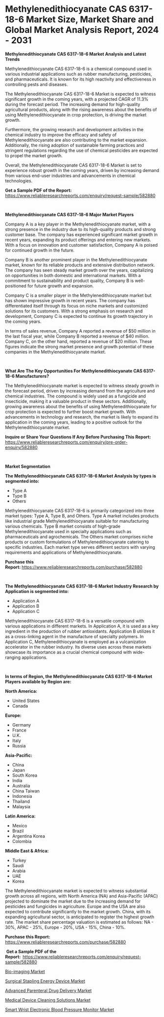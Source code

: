 <p><h1>Methylenedithiocyanate CAS 6317-18-6 Market Size, Market Share and Global Market Analysis Report, 2024 - 2031</h1></p><p><strong>Methylenedithiocyanate CAS 6317-18-6 Market Analysis and Latest Trends</strong></p>
<p><p>Methylenedithiocyanate CAS 6317-18-6 is a chemical compound used in various industrial applications such as rubber manufacturing, pesticides, and pharmaceuticals. It is known for its high reactivity and effectiveness in controlling pests and diseases.</p><p>The Methylenedithiocyanate CAS 6317-18-6 Market is expected to witness significant growth in the coming years, with a projected CAGR of 11.3% during the forecast period. The increasing demand for high-quality agricultural products, along with the rising awareness about the benefits of using Methylenedithiocyanate in crop protection, is driving the market growth.</p><p>Furthermore, the growing research and development activities in the chemical industry to improve the efficacy and safety of Methylenedithiocyanate are also contributing to the market expansion. Additionally, the rising adoption of sustainable farming practices and stringent regulations regarding the use of chemical pesticides are expected to propel the market growth.</p><p>Overall, the Methylenedithiocyanate CAS 6317-18-6 Market is set to experience robust growth in the coming years, driven by increasing demand from various end-user industries and advancements in chemical technologies.</p></p>
<p><strong>Get a Sample PDF of the Report:&nbsp;</strong> <a href="https://www.reliableresearchreports.com/enquiry/request-sample/582880">https://www.reliableresearchreports.com/enquiry/request-sample/582880</a></p>
<p>&nbsp;</p>
<p><strong>Methylenedithiocyanate CAS 6317-18-6 Major Market Players</strong></p>
<p><p>Company A is a key player in the Methylenedithiocyanate market, with a strong presence in the industry due to its high-quality products and strong customer base. The company has experienced significant market growth in recent years, expanding its product offerings and entering new markets. With a focus on innovation and customer satisfaction, Company A is poised for continued growth in the future.</p><p>Company B is another prominent player in the Methylenedithiocyanate market, known for its reliable products and extensive distribution network. The company has seen steady market growth over the years, capitalizing on opportunities in both domestic and international markets. With a commitment to sustainability and product quality, Company B is well-positioned for future growth and expansion.</p><p>Company C is a smaller player in the Methylenedithiocyanate market but has shown impressive growth in recent years. The company has differentiated itself through its focus on niche markets and customized solutions for its customers. With a strong emphasis on research and development, Company C is expected to continue its growth trajectory in the coming years.</p><p>In terms of sales revenue, Company A reported a revenue of $50 million in the last fiscal year, while Company B reported a revenue of $40 million. Company C, on the other hand, reported a revenue of $20 million. These figures indicate the strong market presence and growth potential of these companies in the Methylenedithiocyanate market.</p></p>
<p>&nbsp;</p>
<p><strong>What Are The Key Opportunities For Methylenedithiocyanate CAS 6317-18-6 Manufacturers?</strong></p>
<p><p>The Methylenedithiocyanate market is expected to witness steady growth in the forecast period, driven by increasing demand from the agriculture and chemical industries. The compound is widely used as a fungicide and insecticide, making it a valuable product in these sectors. Additionally, growing awareness about the benefits of using Methylenedithiocyanate for crop protection is expected to further boost market growth. With advancements in technology and research, the market is likely to expand its application in the coming years, leading to a positive outlook for the Methylenedithiocyanate market.</p></p>
<p><strong>Inquire or Share Your Questions If Any Before Purchasing This Report:</strong> <a href="https://www.reliableresearchreports.com/enquiry/pre-order-enquiry/582880">https://www.reliableresearchreports.com/enquiry/pre-order-enquiry/582880</a></p>
<p>&nbsp;</p>
<p><strong>Market Segmentation</strong></p>
<p><strong>The Methylenedithiocyanate CAS 6317-18-6 Market Analysis by types is segmented into:</strong></p>
<p><ul><li>Type A</li><li>Type B</li><li>Others</li></ul></p>
<p><p>Methylenedithiocyanate CAS 6317-18-6 is primarily categorized into three market types: Type A, Type B, and Others. Type A market includes products like industrial grade Methylenedithiocyanate suitable for manufacturing various chemicals. Type B market consists of high-grade Methylenedithiocyanate used in specialty applications such as pharmaceuticals and agrochemicals. The Others market comprises niche products or custom formulations of Methylenedithiocyanate catering to specific industries. Each market type serves different sectors with varying requirements and applications of Methylenedithiocyanate.</p></p>
<p><strong>Purchase this Report:&nbsp;</strong><a href="https://www.reliableresearchreports.com/purchase/582880">https://www.reliableresearchreports.com/purchase/582880</a></p>
<p>&nbsp;</p>
<p><strong>The Methylenedithiocyanate CAS 6317-18-6 Market Industry Research by Application is segmented into:</strong></p>
<p><ul><li>Application A</li><li>Application B</li><li>Application C</li></ul></p>
<p><p>Methylenedithiocyanate CAS 6317-18-6 is a versatile compound with various applications in different markets. In Application A, it is used as a key ingredient in the production of rubber antioxidants. Application B utilizes it as a cross-linking agent in the manufacture of specialty polymers. In Application C, Methylenedithiocyanate is employed as a vulcanization accelerator in the rubber industry. Its diverse uses across these markets showcase its importance as a crucial chemical compound with wide-ranging applications.</p></p>
<p>&nbsp;</p>
<p><strong>In terms of Region, the Methylenedithiocyanate CAS 6317-18-6 Market Players available by Region are:</strong></p>
<p>
    <p> <strong> North America: </strong>
        <ul>
            <li>United States</li>
            <li>Canada</li>
        </ul>
        </p> 
    <p> <strong> Europe: </strong>
        <ul>
            <li>Germany</li>
            <li>France</li>
            <li>U.K.</li>
            <li>Italy</li>
            <li>Russia</li>
        </ul>
        </p> 
    <p> <strong> Asia-Pacific: </strong>
        <ul>
            <li>China</li>
            <li>Japan</li>
            <li>South Korea</li>
            <li>India</li>
            <li>Australia</li>
            <li>China Taiwan</li>
            <li>Indonesia</li>
            <li>Thailand</li>
            <li>Malaysia</li>
        </ul>
        </p> 
    <p> <strong> Latin America: </strong>
        <ul>
            <li>Mexico</li>
            <li>Brazil</li>
            <li>Argentina Korea</li>
            <li>Colombia</li>
        </ul>
        </p> 
    <p> <strong> Middle East & Africa: </strong>
        <ul>
            <li>Turkey</li>
            <li>Saudi</li>
            <li>Arabia</li>
            <li>UAE</li>
            <li>Korea</li>
        </ul>
    </p>
    </p>
<p><p>The Methylenedithiocyanate market is expected to witness substantial growth across all regions, with North America (NA) and Asia-Pacific (APAC) projected to dominate the market due to the increasing demand for pesticides and fungicides in agriculture. Europe and the USA are also expected to contribute significantly to the market growth. China, with its expanding agricultural sector, is anticipated to register the highest growth rate. The market share percentage valuation is estimated as follows: NA - 30%, APAC - 25%, Europe - 20%, USA - 15%, China - 10%.</p></p>
<p><strong>Purchase this Report: </strong><a href="https://www.reliableresearchreports.com/purchase/582880">https://www.reliableresearchreports.com/purchase/582880</a></p>
<p>&nbsp;<strong>Get a Sample PDF of the Report:&nbsp;&nbsp;</strong><a href="https://www.reliableresearchreports.com/enquiry/request-sample/582880">https://www.reliableresearchreports.com/enquiry/request-sample/582880</a></p>
<p><strong></strong></p>
<p><p><a href="https://medium.com/@freedayundt/bio-imaging-market-comprehensive-assessment-by-type-application-and-geography-2e4b781b6b80">Bio-imaging Market</a></p><p><a href="https://medium.com/@hollietowne534/surgical-stapling-energy-device-market-research-report-its-history-and-forecast-2024-to-2031-5b2526c538ba">Surgical Stapling Energy Device Market</a></p><p><a href="https://medium.com/@shivangi.reportprime/advanced-parenteral-drug-delivery-market-size-market-outlook-and-market-forecast-2024-to-2031-8dd6d9b61373">Advanced Parenteral Drug Delivery Market</a></p><p><a href="https://medium.com/@shivangi.reportprime/medical-device-cleaning-solutions-market-report-reveals-the-latest-trends-and-growth-opportunities-c832448b4fdc">Medical Device Cleaning Solutions Market</a></p><p><a href="https://medium.com/@hollietowne534/smart-wrist-electronic-blood-pressure-monitor-market-size-and-market-trends-complete-industry-072766ff0213">Smart Wrist Electronic Blood Pressure Monitor Market</a></p></p>